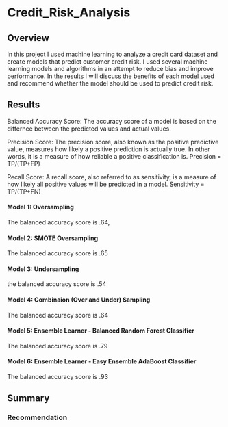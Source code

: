 # Credit_Risk_Analysis

## Overview 
In this project I used machine learning to analyze a credit card dataset and create models that predict customer credit risk. I used several machine learning models and algorithms in an attempt to reduce bias and improve performance. In the results I will discuss the benefits of each model used and recommend whether the model should be used to predict credit risk.
 
## Results 

Balanced Accuracy Score:
The accuracy score of a model is based on the differnce between the predicted values and actual values. 

Precision Score: 
The precision score, also known as the positive predictive value, measures how likely a positive prediction is actually true. In other words, it is a measure of how reliable a positive classification is. Precision = TP/(TP+FP)

Recall Score:
A recall score, also referred to as sensitivity, is a measure of how likely all positive values will be predicted in a model. Sensitivity = TP/(TP+FN)

#### Model 1: Oversampling

The balanced accuracy score is .64, 

#### Model 2: SMOTE Oversampling

The balanced accuracy score is .65 

#### Model 3: Undersampling

the balanced accuracy score is .54

#### Model 4: Combinaion (Over and Under) Sampling

The balanced accuracy score is .64

#### Model 5: Ensemble Learner - Balanced Random Forest Classifier

The balanced accuracy score is .79

#### Model 6: Ensemble Learner - Easy Ensemble AdaBoost Classifier

The balanced accuracy score is .93

## Summary

### Recommendation
